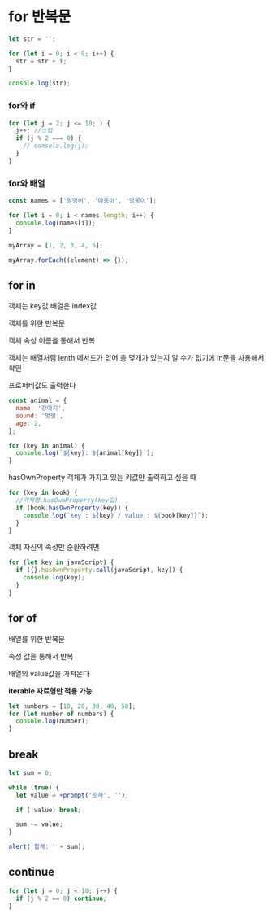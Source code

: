 # for 반복문

```js
let str = '';

for (let i = 0; i < 9; i++) {
  str = str + i;
}

console.log(str);
```

### for와 if

```js
for (let j = 2; j <= 10; ) {
  j++; //스텝
  if (j % 2 === 0) {
    // console.log(j);
  }
}
```

### for와 배열

```js
const names = ['멍멍이', '야옹이', '멍뭉이'];

for (let i = 0; i < names.length; i++) {
  console.log(names[i]);
}

myArray = [1, 2, 3, 4, 5];

myArray.forEach((element) => {});
```

## for in

객체는 key값 배열은 index값

객체를 위한 반복문

객체 속성 이름을 통해서 반복

객체는 배열처럼 lenth 메서드가 없어 총 몇개가 있는지 알 수가 없기에 in문을 사용해서 확인

프로퍼티값도 출력한다

```js
const animal = {
  name: '강아지',
  sound: '멍멍',
  age: 2,
};

for (key in animal) {
  console.log(`${key}: ${animal[key]}`);
}
```

hasOwnProperty 객체가 가지고 있는 키값만 출력하고 싶을 때

```js
for (key in book) {
  //객체명.hasOwnProperty(key값)
  if (book.hasOwnProperty(key)) {
    console.log(`key : ${key} / value : ${book[key]}`);
  }
}
```

객체 자신의 속성만 순환하려면

```js
for (let key in javaScript) {
  if ({}.hasOwnProperty.call(javaScript, key)) {
    console.log(key);
  }
}
```

## for of

배열를 위한 반복문

속성 값을 통해서 반복

배열의 value값을 가져온다

**iterable 자료형만 적용 가능**

```js
let numbers = [10, 20, 30, 40, 50];
for (let number of numbers) {
  console.log(number);
}
```

## break

```js
let sum = 0;

while (true) {
  let value = +prompt('숫자', '');

  if (!value) break;

  sum += value;
}

alert('합계: ' + sum);
```

## continue

```js
for (let j = 0; j < 10; j++) {
  if (j % 2 == 0) continue;
}
```
